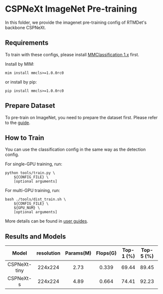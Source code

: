# CSPNeXt ImageNet Pre-training

In this folder, we provide the imagenet pre-training config of RTMDet's backbone CSPNeXt.

## Requirements

To train with these configs, please install [MMClassification 1.x](https://github.com/open-mmlab/mmclassification/tree/1.x) first.

Install by MIM:

```shell
mim install mmcls>=1.0.0rc0
```

or install by pip:

```shell
pip install mmcls>=1.0.0rc0
```

## Prepare Dataset

To pre-train on ImageNet, you need to prepare the dataset first. Please refer to the [guide](https://mmclassification.readthedocs.io/en/1.x/user_guides/dataset_prepare.html#imagenet).

## How to Train

You can use the classification config in the same way as the detection config.

For single-GPU training, run:

```shell
python tools/train.py \
    ${CONFIG_FILE} \
    [optional arguments]
```

For multi-GPU training, run:

```shell
bash ./tools/dist_train.sh \
    ${CONFIG_FILE} \
    ${GPU_NUM} \
    [optional arguments]
```

More details can be found in [user guides](https://mmdetection.readthedocs.io/en/3.x/user_guides/train.html).

## Results and Models

|    Model     | resolution | Params(M) | Flops(G) | Top-1 (%) | Top-5 (%) |                                                      Download                                                       |
| :----------: | :--------: | :-------: | :------: | :-------: | :-------: | :-----------------------------------------------------------------------------------------------------------------: |
| CSPNeXt-tiny |  224x224   |   2.73    |  0.339   |   69.44   |   89.45   | [model](https://download.openmmlab.com/mmdetection/v3.0/rtmdet/cspnext_rsb_pretrain/cspnext-tiny_imagenet_600e.pth) |
|  CSPNeXt-s   |  224x224   |   4.89    |  0.664   |   74.41   |   92.23   |  [model](https://download.openmmlab.com/mmdetection/v3.0/rtmdet/cspnext_rsb_pretrain/cspnext-s_imagenet_600e.pth)   |
